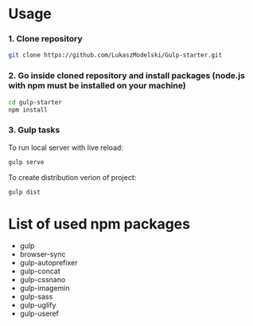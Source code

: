 # Usage
### 1. Clone repository
```sh 
git clone https://github.com/LukaszModelski/Gulp-starter.git
```
### 2. Go inside cloned repository and install packages (node.js with npm must be installed on your machine)
```sh 
cd gulp-starter
npm install
```
### 3. Gulp tasks
To run local server with live reload:
```sh 
gulp serve
```
To create distribution verion of project:
```sh 
gulp dist
```
# List of used npm packages 

  *  gulp
  *  browser-sync
  *  gulp-autoprefixer
  *  gulp-concat
  *  gulp-cssnano
  *  gulp-imagemin
  *  gulp-sass
  *  gulp-uglify
  *  gulp-useref
 



